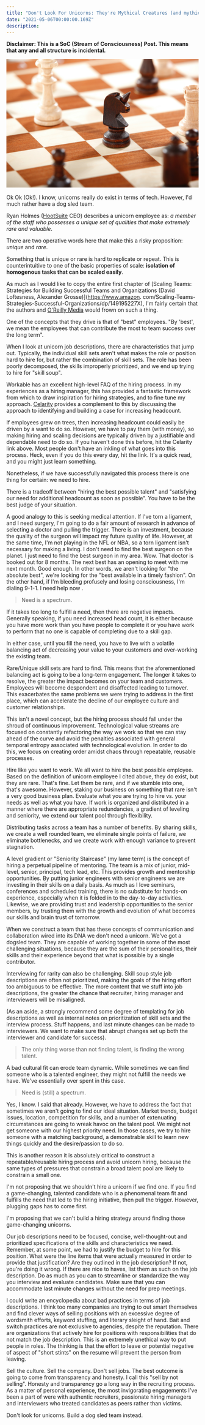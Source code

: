 ```yaml
---
title: "Don't Look For Unicorns: They're Mythical Creatures (and mythical creatures don't exist)"
date: "2021-05-06T00:00:00.169Z"
description:
---
```


**Disclaimer: This is a SoC (Stream of Consciousness) Post. This means that any and all structure is incidental.**

![Unicorn Knight](src/images/unicorn.jpg)

Ok Ok (Ok!). I know, unicorns really do exist in terms of tech. However, I'd much rather have a dog sled team.

Ryan Holmes ([HootSuite](https://www.hootsuite.com/) CEO) describes a unicorn employee as:
_a member of the staff 
who possesses a unique set of 
qualities that make extremely rare and valuable_.

There are two operative words here that make this a risky proposition: _unique_ and _rare_.

Something that is unique or rare is hard to replicate or repeat. This is counterintuitive to one of the basic properties of scale: **isolation of homogenous tasks that can be scaled easily**.

As much as I would like to copy the entire first chapter of [Scaling Teams: Strategies for Building Successful Teams 
and Organizations (David Loftesness, Alexander Grosse)](https://www.amazon.
com/Scaling-Teams-Strategies-Successful-Organizations/dp/149195227X), I'm fairly certain that the authors and 
[O'Reilly Media](https://www.oreilly.com/) 
would frown on such a thing.

One of the concepts that they drive is that of "best" employees. "By 'best', we mean the employees that can contribute the most to team success over the long term".

When I look at unicorn job descriptions, there are characteristics that jump out. Typically, the individual skill sets aren't what makes the role or position hard to hire for, but rather the combination of skill sets. The role has been poorly decomposed, the skills improperly prioritized, and we end up trying to hire for "skill soup".

Workable has an excellent high-level FAQ of the hiring process. In my experiences as a hiring manager, this has 
provided a fantastic framework from which to draw inspiration for  hiring strategies, and to fine tune my approach. 
[Celarity](https://www.celarity.com/) provides a complement to this by discussing the approach to identifying and 
building a case for increasing headcount.

If employees grew on trees, then increasing headcount could easily be driven by a want to do so. However, we have to pay them (with money), so making hiring and scaling decisions are typically driven by a justifiable and dependable need to do so. If you haven't done this before, hit the Celarity link above. Most people don't have an inkling of what goes into this process. Heck, even if you do this every day, hit the link. It's a quick read, and you might just learn something.

Nonetheless, if we have successfully navigated this process there is one thing for certain: we need to hire.

There is a tradeoff between "hiring the best possible talent" and "satisfying our need for additional headcount as soon as possible". You have to be the best judge of your situation.

A good analogy to this is seeking medical attention. If I've torn a ligament, and I need surgery, I'm going to do a fair amount of research in advance of selecting a doctor and pulling the trigger. There is an investment, because the quality of the surgeon will impact my future quality of life. However, at the same time, I'm not playing in the NFL or NBA, so a torn ligament isn't necessary for making a living. I don't need to find the best surgeon on the planet. I just need to find the best surgeon in my area. Wow. That doctor is booked out for 8 months. The next best has an opening to meet with me next month. Good enough. In other words, we aren't looking for "the absolute best", we're looking for the "best available in a timely fashion". On the other hand, if I'm bleeding profusely and losing consciousness, I'm dialing 9-1-1. I need help now .

> Need is a spectrum.

If it takes too long to fulfill a need, then there are negative impacts. Generally speaking, if you need increased head count, it is either because you have more work than you have people to complete it or you have work to perform that no one is capable of completing due to a skill gap.

In either case, until you fill the need, you have to live with a volatile balancing act of decreasing your value to your customers and over-working the existing team.

Rare/Unique skill sets are hard to find. This means that the aforementioned balancing act is going to be a long-term engagement. The longer it takes to resolve, the greater the impact becomes on your team and customers. Employees will become despondent and disaffected leading to turnover. This exacerbates the same problems we were trying to address in the first place, which can accelerate the decline of our employee culture and customer relationships.

This isn't a novel concept, but the hiring process should fall under the shroud of continuous improvement. Technological value streams are focused on constantly refactoring the way we work so that we can stay ahead of the curve and avoid the penalties associated with general temporal entropy associated with technological evolution. In order to do this, we focus on creating order amidst chaos through repeatable, reusable processes.

Hire like you want to work. We all want to hire the best possible employee. Based on the definition of unicorn employee I cited above, they do exist, but they are rare. That's fine. Let them be rare, and if we stumble into one, that's awesome. However, staking our business on something that rare isn't a very good business plan. Evaluate what you are trying to hire vs. your needs as well as what you have. If work is organized and distributed in a manner where there are appropriate redundancies, a gradient of leveling and seniority, we extend our talent pool through flexibility.

Distributing tasks across a team has a number of benefits. By sharing skills, we create a well rounded team, we eliminate single points of failure, we eliminate bottlenecks, and we create work with enough variance to prevent stagnation.

A level gradient or "Seniority Staircase" (my lame term) is the concept of hiring a perpetual pipeline of mentoring. The team is a mix of junior, mid-level, senior, principal, tech lead, etc. This provides growth and mentorship opportunities. By putting junior engineers with senior engineers we are investing in their skills on a daily basis. As much as I love seminars, conferences and scheduled training, there is no substitute for hands-on experience, especially when it is folded in to the day-to-day activities. Likewise, we are providing trust and leadership opportunities to the senior members, by trusting them with the growth and evolution of what becomes our skills and brain trust of tomorrow.

When we construct a team that has these concepts of communication and collaboration wired into its DNA we don't need a unicorn. We've got a dogsled team. They are capable of working together in some of the most challenging situations, because they are the sum of their personalities, their skills and their experience beyond that what is possible by a single contributor.

Interviewing for rarity can also be challenging. Skill soup style job descriptions are often not prioritized, making the goals of the hiring effort too ambiguous to be effective. The more content that we stuff into job descriptions, the greater the chance that recruiter, hiring manager and interviewers will be misaligned.

(As an aside, a strongly recommend some degree of templating for job descriptions as well as internal notes on prioritization of skill sets and the interview process. Stuff happens, and last minute changes can be made to interviewers. We want to make sure that abrupt changes set up both the interviewer and candidate for success).

> The only thing worse than not finding talent, is finding the wrong talent.

A bad cultural fit can erode team dynamic. While sometimes we can find someone who is a talented engineer, they might not fulfill the needs we have. We've essentially over spent  in this case.

> Need is (still) a spectrum.

Yes, I know. I said that already. However, we have to address the fact that sometimes we aren't going to find our ideal situation. Market trends, budget issues, location, competition for skills, and a number of extenuating circumstances are going to wreak havoc on the talent pool. We might not get someone with our highest priority need. In those cases, we try to hire someone with a matching background, a demonstrable skill to learn new things quickly and the desire/passion to do so.

This is another reason it is absolutely critical to construct a repeatable/reusable hiring process and avoid unicorn hiring, because the same types of pressures that constrain a broad talent pool are likely to constrain a small one.


I'm not proposing that we shouldn't hire a unicorn if we find one. If you find a game-changing, talented candidate who is a phenomenal team fit and fulfills the need that led to the hiring initiative, then pull the trigger. However, plugging gaps has to come first.

I'm proposing that we can't build a hiring strategy around finding those game-changing unicorns.

Our job descriptions need to be focused, concise, well-thought-out and prioritized specifications of the skills and characteristics we need. Remember, at some point, we had to justify the budget to hire for this position. What were the line items that were actually measured in order to provide that justification? Are they outlined in the job description? If not, you're doing it wrong. If there are nice to haves, list them as such on the job description. Do as much as you can to streamline or standardize the way you interview and evaluate candidates. Make sure that you can accommodate last minute changes without the need for prep meetings.

I could write an encyclopedia about bad practices in terms of job descriptions. I think too many companies are 
trying to out smart themselves and find clever ways of selling positions with an excessive degree of wordsmith efforts, keyword stuffing, and literary sleight of hand. Bait and switch practices are not exclusive to agencies, despite the reputation. There are organizations that actively hire for positions with responsibilities that do not match the job description. This is an extremely unethical way to put people in roles. The thinking is that the effort to leave or potential negative of aspect of "short stints" on the resume will prevent the person from leaving.

Sell the culture. Sell the company. Don't sell jobs. The best outcome is going to come from transparency and honesty.  I call this "sell by not selling". Honesty and transparency go a long way in the recruiting process. As a matter of personal experience, the most invigorating engagements I've been a part of were with authentic recruiters, passionate hiring managers and interviewers who treated candidates as peers rather than victims.

Don't look for unicorns. Build a dog sled team instead. 